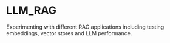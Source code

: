 # LLM_RAG
Experimenting with different RAG applications including testing embeddings, vector stores and LLM performance.
